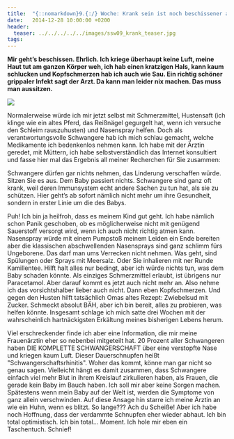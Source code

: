 ```yaml
---
title:  "{::nomarkdown}9.{:/} Woche: Krank sein ist noch beschissener als sonst"
date:   2014-12-28 10:00:00 +0200
header:
  teaser: ../../../../../images/ssw09_krank_teaser.jpg
tags:
---
```

**Mir geht’s beschissen. Ehrlich. Ich kriege überhaupt keine Luft, meine Haut tut am ganzen Körper weh, ich hab einen kratzigen Hals, kann kaum schlucken und Kopfschmerzen hab ich auch wie Sau. Ein richtig schöner grippaler Infekt sagt der Arzt. Da kann man leider nix machen. Das muss man aussitzen.**

![](../../../../../images/ssw09_krank.jpg)

Normalerweise würde ich mir jetzt selbst mit Schmerzmittel, Hustensaft (ich klinge wie ein altes Pferd, das Reißnägel gegurgelt hat, wenn ich versuche den Schleim rauszuhusten) und Nasenspray helfen. Doch als verantwortungsvolle Schwangere hab ich mich schlau gemacht, welche Medikamente ich bedenkenlos nehmen kann. Ich habe mit der Ärztin geredet, mit Müttern, ich habe selbstverständlich das Internet konsultiert und fasse hier mal das Ergebnis all meiner Recherchen für Sie zusammen:

Schwangere dürfen gar nichts nehmen, das Linderung verschaffen würde. Sitzen Sie es aus. Dem Baby passiert nichts. Schwangere sind ganz oft krank, weil deren Immunsystem echt andere Sachen zu tun hat, als sie zu schützen. Hier geht’s ab sofort nämlich nicht mehr um ihre Gesundheit, sondern in erster Linie um die des Babys.

Puh! Ich bin ja heilfroh, dass es meinem Kind gut geht. Ich habe nämlich schon Panik geschoben, ob es möglicherweise nicht mit genügend Sauerstoff versorgt wird, wenn ich auch nicht richtig atmen kann. Nasenspray würde mit einem Pumpstoß meinem Leiden ein Ende bereiten aber die klassischen abschwellenden Nasensprays sind ganz schlimm fürs Ungeborene. Das darf man ums Verrecken nicht nehmen. Was geht, sind Spülungen oder Sprays mit Meersalz. Oder Sie inhalieren mit ner Runde Kamillentee. Hilft halt alles nur bedingt, aber ich würde nichts tun, was dem Baby schaden könnte. Als einziges Schmerzmittel erlaubt, ist übrigens nur Paracetamol. Aber darauf kommt es jetzt auch nicht mehr an. Also nehme ich das vorsichtshalber lieber auch nicht. Dann eben Kopfschmerzen. Und gegen den Husten hilft tatsächlich Omas altes Rezept: Zwiebelsud mit Zucker. Schmeckt absolut BÄH, aber ich bin bereit, alles zu probieren, was helfen könnte. Insgesamt schlage ich mich satte drei Wochen mit der wahrscheinlich hartnäckigsten Erkältung meines bisherigen Lebens herum.

Viel erschreckender finde ich aber eine Information, die mir meine Frauenärztin eher so nebenbei mitgeteilt hat. 20 Prozent aller Schwangeren haben DIE KOMPLETTE SCHWANGERSCHAFT über eine verstopfte Nase und kriegen kaum Luft. Dieser Dauerschnupfen heißt "Schwangerschaftsrhinitis". Woher das kommt, könne man gar nicht so genau sagen. Vielleicht hängt es damit zusammen, dass Schwangere einfach viel mehr Blut in ihrem Kreislauf zirkulieren haben, als Frauen, die gerade kein Baby im Bauch haben. Ich soll mir aber keine Sorgen machen. Spätestens wenn mein Baby auf der Welt ist, werden die Symptome von ganz allein verschwinden. Auf diese Ansage hin starre ich meine Ärztin an wie ein Huhn, wenn es blitzt. So lange??? Ach du Scheiße! Aber ich habe noch Hoffnung, dass der verdammte Schnupfen eher wieder abhaut. Ich bin total optimistisch. Ich bin total… Moment. Ich hole mir eben ein Taschentuch. Schnief!

